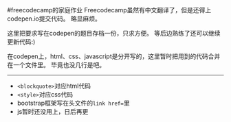 #freecodecamp的家庭作业
Freecodecamp虽然有中文翻译了，但是还得上codepen.io提交代码。
略显麻烦。

这里把要求写在codepen的题目存档一份，只求方便。
等后边熟练了还可以继续更新代码:)

在codepen上，html、css、javascript是分开写的，这里暂时把用到的代码合并在一个文件里。
毕竟也没几行是吧。

***

- `<blockquote>`对应html代码
- `<style>`对应css代码
- bootstrap框架写在头文件的`link href=`里
- js暂时还没用上，日后再更
